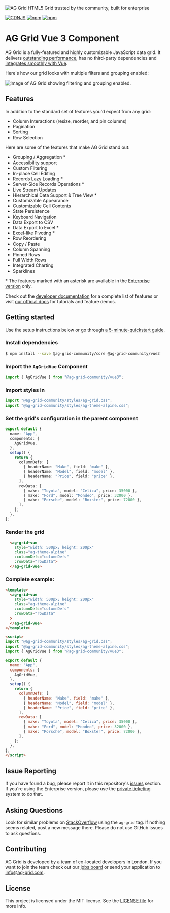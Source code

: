 ![AG Grid HTML5 Grid trusted by the community, built for enterprise](./github-banner.png "AG Grid")

[![CDNJS](https://img.shields.io/cdnjs/v/ag-grid.svg)](https://cdnjs.com/libraries/ag-grid)
[![npm](https://img.shields.io/npm/dm/@ag-grid-community/vue3.svg)](https://www.npmjs.com/package/@ag-grid-community/vue3)
[![npm](https://img.shields.io/npm/dt/@ag-grid-community/vue3.svg)](https://www.npmjs.com/package/@ag-grid-community/vue3)

# AG Grid Vue 3 Component

AG Grid is a fully-featured and highly customizable JavaScript data grid.
It delivers [outstanding performance](https://www.ag-grid.com/example?utm_source=@ag-grid-community/vue3-readme&utm_medium=repository&utm_campaign=github), has no third-party dependencies and [integrates smoothly with Vue](https://www.ag-grid.com/vue-data-grid/vue3/?utm_source=@ag-grid-community/vue3-readme&utm_medium=repository&utm_campaign=github).

Here's how our grid looks with multiple filters and grouping enabled:

![Image of AG Grid showing filtering and grouping enabled.](./github-grid-demo.jpg "AG Grid demo")

## Features

In addition to the standard set of features you'd expect from any grid:

* Column Interactions (resize, reorder, and pin columns)
* Pagination
* Sorting
* Row Selection

Here are some of the features that make AG Grid stand out:

* Grouping / Aggregation *
* Accessibility support
* Custom Filtering
* In-place Cell Editing
* Records Lazy Loading *
* Server-Side Records Operations *
* Live Stream Updates
* Hierarchical Data Support & Tree View *
* Customizable Appearance
* Customizable Cell Contents
* State Persistence
* Keyboard Navigation
* Data Export to CSV
* Data Export to Excel *
* Excel-like Pivoting *
* Row Reordering
* Copy / Paste
* Column Spanning
* Pinned Rows
* Full Width Rows
* Integrated Charting
* Sparklines

\* The features marked with an asterisk are available in the [Enterprise version](https://www.ag-grid.com/license-pricing?utm_source=@ag-grid-community/vue3-readme&utm_medium=repository&utm_campaign=github) only.

Check out the [developer documentation](https://www.ag-grid.com/vue-data-grid/?utm_source=@ag-grid-community/vue3-readme&utm_medium=repository&utm_campaign=github) for a complete list of features or visit [our official docs](https://www.ag-grid.com/vue-data-grid/grid-features/?utm_source=@ag-grid-community/vue3-readme&utm_medium=repository&utm_campaign=github) for tutorials and feature demos.

## Getting started

Use the setup instructions below or go through [a 5-minute-quickstart guide](https://www.ag-grid.com/vue-data-grid/vue3/?utm_source=@ag-grid-community/vue3-readme&utm_medium=repository&utm_campaign=github).

### Install dependencies

```sh
$ npm install --save @ag-grid-community/core @ag-grid-community/vue3
```

### Import the `AgGridVue` Component

```ts
import { AgGridVue } from "@ag-grid-community/vue3";
```

### Import styles in 

```ts
import "@ag-grid-community/styles/ag-grid.css";
import "@ag-grid-community/styles/ag-theme-alpine.css";
```

### Set the grid's configuration in the parent component

```ts
export default {
  name: "App",
  components: {
    AgGridVue,
  },
  setup() {
    return {
      columnDefs: [
        { headerName: "Make", field: "make" },
        { headerName: "Model", field: "model" },
        { headerName: "Price", field: "price" },
      ],
      rowData: [
        { make: "Toyota", model: "Celica", price: 35000 },
        { make: "Ford", model: "Mondeo", price: 32000 },
        { make: "Porsche", model: "Boxster", price: 72000 },
      ],
    };
  },
};
```

### Render the grid  

```html
  <ag-grid-vue
    style="width: 500px; height: 200px"
    class="ag-theme-alpine"
    :columnDefs="columnDefs"
    :rowData="rowData">
  </ag-grid-vue>
```

### Complete example:

```html
<template>
  <ag-grid-vue
    style="width: 500px; height: 200px"
    class="ag-theme-alpine"
    :columnDefs="columnDefs"
    :rowData="rowData"
  >
  </ag-grid-vue>
</template>

<script>
import "@ag-grid-community/styles/ag-grid.css";
import "@ag-grid-community/styles/ag-theme-alpine.css";
import { AgGridVue } from "@ag-grid-community/vue3";

export default {
  name: "App",
  components: {
    AgGridVue,
  },
  setup() {
    return {
      columnDefs: [
        { headerName: "Make", field: "make" },
        { headerName: "Model", field: "model" },
        { headerName: "Price", field: "price" },
      ],
      rowData: [
        { make: "Toyota", model: "Celica", price: 35000 },
        { make: "Ford", model: "Mondeo", price: 32000 },
        { make: "Porsche", model: "Boxster", price: 72000 },
      ],
    };
  },
};
</script>
```
## Issue Reporting

If you have found a bug, please report it in this repository's [issues](https://github.com/ag-grid/ag-grid/issues) section. If you're using the Enterprise version, please use the [private ticketing](https://ag-grid.zendesk.com/) system to do that.

## Asking Questions

Look for similar problems on [StackOverflow](https://stackoverflow.com/questions/tagged/ag-grid) using the `ag-grid` tag. If nothing seems related, post a new message there. Please do not use GitHub issues to ask questions.

## Contributing

AG Grid is developed by a team of co-located developers in London. If you want to join the team check out our [jobs board](https://www.ag-grid.com/ag-grid-jobs-board/?utm_source=@ag-grid-community/vue3-readme&utm_medium=repository&utm_campaign=github) or send your application to info@ag-grid.com.

## License

This project is licensed under the MIT license. See the [LICENSE file](./LICENSE.txt) for more info.
